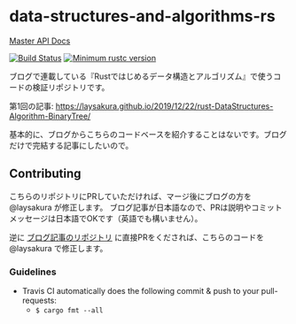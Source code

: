 # data-structures-and-algorithms-rs

[Master API Docs](https://laysakura.github.io/fid-rs/fid_rs/)

[![Build Status](https://travis-ci.com/laysakura/data-structures-and-algorithms-rs.svg?branch=master)](https://travis-ci.com/laysakura/data-structures-and-algorithms-rs)
[![Minimum rustc version](https://img.shields.io/badge/rustc-1.33+-lightgray.svg)](https://github.com/laysakura/data-structures-and-algorithms-rs#rust-version-supports)

ブログで連載している『Rustではじめるデータ構造とアルゴリズム』で使うコードの検証リポジトリです。

第1回の記事: https://laysakura.github.io/2019/12/22/rust-DataStructures-Algorithm-BinaryTree/

基本的に、ブログからこちらのコードベースを紹介することはないです。ブログだけで完結する記事にしたいので。

## Contributing

こちらのリポジトリにPRしていただければ、マージ後にブログの方を @laysakura が修正します。
ブログ記事が日本語なので、PRは説明やコミットメッセージは日本語でOKです（英語でも構いません）。

逆に [ブログ記事のリポジトリ](https://github.com/laysakura/laysakura.github.io) に直接PRをくだされば、こちらのコードを @laysakura で修正します。

### Guidelines

- Travis CI automatically does the following commit & push to your pull-requests:
    - `$ cargo fmt --all`

